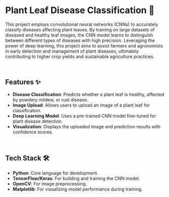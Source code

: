 # Plant Leaf Disease Classification 🌿


This project employs convolutional neural networks (CNNs) to accurately classify diseases affecting plant leaves. By training on large datasets of diseased and healthy leaf images, the CNN model learns to distinguish between different types of diseases with high precision. Leveraging the power of deep learning, this project aims to assist farmers and agronomists in early detection and management of plant diseases, ultimately contributing to higher crop yields and sustainable agriculture practices.

<br>

## Features ✨
- **Disease Classification**: Predicts whether a plant leaf is healthy, affected by powdery mildew, or rust disease.
- **Image Upload**: Allows users to upload an image of a plant leaf for classification.
- **Deep Learning Model**: Uses a pre-trained CNN model fine-tuned for plant disease detection.
- **Visualization**: Displays the uploaded image and prediction results with confidence scores.

<br>

## Tech Stack 🛠️
- **Python**: Core language for development.
- **TensorFlow/Keras**: For building and training the CNN model.
- **OpenCV**: For image preprocessing.
- **Matplotlib**: For visualizing model performance during training.
